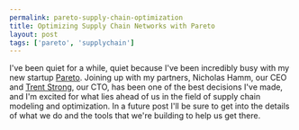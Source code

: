 ```yaml
---
permalink: pareto-supply-chain-optimization
title: Optimizing Supply Chain Networks with Pareto
layout: post
tags: ['pareto', 'supplychain']
---
```


I've been quiet for a while, quiet because I've been incredibly busy with my new startup <a href="http://pareto.com">Pareto</a>. Joining up with my partners, Nicholas Hamm, our CEO and <a href="http://trentstrong.com/">Trent Strong</a>, our CTO, has been one of the best decisions I've made, and I'm excited for what lies ahead of us in the field of supply chain modeling and optimization. In a future post I'll be sure to get into the details of what we do and the tools that we're building to help us get there.
